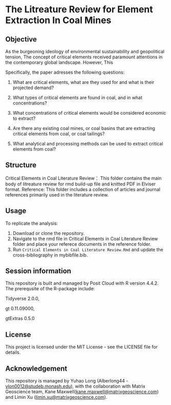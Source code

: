 # The Litreature Review for Element Extraction In Coal Mines

## Objective
As the burgeoning ideology of environmental sustainability and geopolitical tension, The concept of critical elements received paramount attentions in the contemporary global landscape. However, This 

 Specifically, the paper adresses the following questions: 
  
  1) What are critical elements, what are they used for and what is their projected demand?
  
  2) What types of critical elements are found in coal, and in what concentrations?
  
  3) What concentrations of critical elements would be considered economic to extract?
  
  4) Are there any existing coal mines, or coal basins that are extracting critical elements from coal, or coal tailings?
  
  5) What analytical and processing methods can be used to extract critical elements from coal?
     
## Structure
Critical Elements in Coal Literature Review： This folder contains the main body of litreature review for rmd build-up file and knitted PDF in Elviser format.
Reference:  This folder includes a collection of articles and journal references primarily used in the literature review.

## Usage
To replicate the analysis:
1. Download or clone the repository.
2. Navigate to the rmd file in Critical Elements in Coal Literature Review folder and place your referece documents in the reference folder.
3. Run `Critical Elements in Coal Literature Review.Rmd` and update the cross-bibliography in mybibfile.bib.

## Session information
This repository is built and managed by Posit Cloud with R version 4.4.2. The prerequsite of the R-package include:

Tidyverse 2.0.0,

gt 0.11.09000,

gtExtras 0.5.0


## License
This project is licensed under the MIT License - see the LICENSE file for details.

## Acknowledgement
This repository is managed by Yuhao Long (Alberlong44 - ylon0012@studeb.monash.edu), with the collaboration with Matrix Geoscience team, Kane Maxwell(kane.maxwell@matrixgeoscience.com) and Limin Xu (limin.xu@matrixgeoscience.com).
